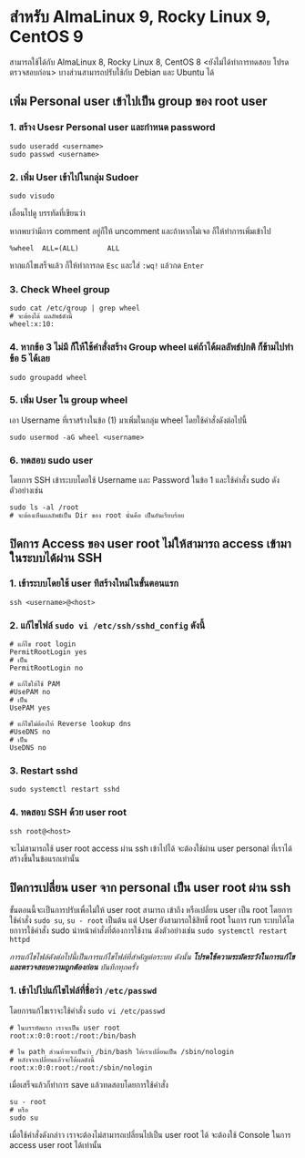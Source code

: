 # สำหรับ AlmaLinux 9, Rocky Linux 9, CentOS 9
สามารถใช้ได้กับ AlmaLinux 8, Rocky Linux 8, CentOS 8 <ยังไม่ได้ทำการทดสอบ โปรดตรวจสอบก่อน>
บางส่วนสามารถปรับใช้กับ Debian และ Ubuntu ได้

## เพิ่ม Personal user เข้าไปเป็น group ของ root user
### 1. สร้าง Usesr Personal user และกำหนด password
```
sudo useradd <username>
sudo passwd <username>
```

### 2. เพิ่ม User เข้าไปในกลุ่ม Sudoer
```
sudo visudo
```

เลื่อนไปดู บรรทัดที่เขียนว่า

หากพบว่ามีการ comment อยู่ก็ให้ uncomment และถ้าหากไม่เจอ ก็ให้ทำการเพิ่มเข้าไป
```
%wheel  ALL=(ALL)       ALL
```

หากแก้ไขเสร็จแล้ว ก็ให้ทำการกด `Esc` และใส่ `:wq!` แล้วกด `Enter`

### 3. Check Wheel group
```
sudo cat /etc/group | grep wheel
# จะต้องได้ ผลลัพธ์ดังนี้
wheel:x:10:
```

### 4. หากข้อ 3 ไม่มี ก็ให้ใช้คำสั่งสร้าง Group wheel แต่ถ้าได้ผลลัพธ์ปกติ ก็ข้ามไปทำข้อ 5 ได้เลย
```
sudo groupadd wheel
```

### 5. เพิ่ม User ใน group wheel

เอา Username ที่เราสร้างในข้อ (1) มาเพิ่มในกลุ่ม wheel โดยใช้คำสั่งดังต่อไปนี้
```
sudo usermod -aG wheel <username>
```


### 6. ทดสอบ sudo user
โดยการ SSH เข้าระบบโดยใช้ Username และ Password ในข้อ 1 และใช้คำสั่ง sudo ดังตัวอย่างเช่น
```
sudo ls -al /root
# จะต้องเห็นผลลัพธ์เป็น Dir ของ root นั่นคือ เป็นอันเรียบร้อย
```


## ปิดการ Access ของ user root ไม่ให้สามารถ access เข้ามาในระบบได้ผ่าน SSH
### 1. เข้าระบบโดยใช้ user ทีสร้างใหม่ในขั้นตอนแรก
```
ssh <username>@<host>
```

### 2. แก้ไขไฟล์ `sudo vi /etc/ssh/sshd_config` ดังนี้
```
# แก้ไข root login 
PermitRootLogin yes
# เป็น 
PermitRootLogin no

# แก้ไขให้ใช้ PAM
#UsePAM no
# เป็น
UsePAM yes

# แก้ไขไม่ต้องให้ Reverse lookup dns
#UseDNS no
# เป็น
UseDNS no
```

### 3. Restart sshd
```
sudo systemctl restart sshd
```

### 4. ทดสอบ SSH ด้วย user root
```
ssh root@<host>
```

จะไม่สามารถใช้ user root access ผ่าน ssh เข้าไปได้ จะต้องใช้ผ่าน user personal ที่เราได้สร้างขึ้นในข้อแรกเท่านั้น

## ปิดการเปลี่ยน user จาก personal เป็น user root ผ่าน ssh
ขั้นตอนนี้จะเป็นการปรับเพื่อไม่ให้ user root สามารถ เข้าถึง หรือเปลี่ยน user เป็น root โดยการใช้คำสั่ง `sudo su`, `su - root` เป็นต้น แต่ User ยังสามารถใช้สิทธิ์ root ในการ run ระบบได้โดยกาารใช้คำสั่ง sudo นำหน้าคำสั่งที่ต้องการใช้งาน ดังตัวอย่างเช่น `sudo systemctl restart httpd` 

*การแก้ไขไฟล์ดังต่อไปนี้เป็นการแก้ไขไฟล์ที่สำคัญต่อระบบ ดังนั้น **โปรดใช้ความระมัดระวังในการแก้ไข และตรวจสอบความถูกต้องก่อน** บันทึกทุกครั้ง*

### 1. เข้าไปไปแก้ไขไฟล์ที่ชื่อว่า `/etc/passwd` 
โดยการแก้ไขเราจะใช้คำสั่ง `sudo vi /etc/passwd`
```
# ในบรรทัดแรก เราจะเป็น user root
root:x:0:0:root:/root:/bin/bash

# ใน path ส่วนท้ายจะเป็นว่า /bin/bash ให้เราเปลี่ยนเป็น /sbin/nologin
# หลังจากเปลี่ยนแล้วจะได้ผลดังนี้
root:x:0:0:root:/root:/sbin/nologin
```
เมื่อเสร็จแล้วก็ทำการ save แล้วทดสอบโดยการใช้คำสั่ง
```
su - root
# หรือ
sudo su
```

เมื่อใช้คำสั่งดังกล่าว เราจะต้องไม่สามารถเปลี่ยนไปเป็น user root ได้ จะต้องใช้ Console ในการ access user root ได้เท่านั้น